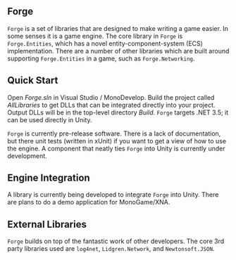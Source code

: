 ## Forge

`Forge` is a set of libraries that are designed to make writing a game easier. In some senses it is a game engine. The core library in `Forge` is `Forge.Entities`, which has a novel entity-component-system (ECS) implementation. There are a number of other libraries which are built around supporting `Forge.Entities` in a game, such as `Forge.Networking`.

## Quick Start

Open _Forge.sln_ in Visual Studio / MonoDevelop. Build the project called _AllLibraries_ to get DLLs that can be integrated directly into your project. Output DLLs will be in the top-level directory _Build_. `Forge` targets .NET 3.5; it can be used directly in Unity.

`Forge` is currently pre-release software. There is a lack of documentation, but there unit tests (written in xUnit) if you want to get a view of how to use the engine. A component that neatly ties `Forge` into Unity is currently under development.

## Engine Integration

A library is currently being developed to integrate `Forge` into Unity. There are plans to do a demo application for MonoGame/XNA.

## External Libraries

`Forge` builds on top of the fantastic work of other developers. The core 3rd party libraries used are `log4net`, `Lidgren.Network`, and `Newtonsoft.JSON`.
